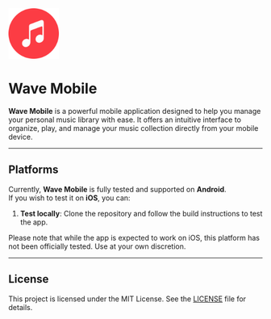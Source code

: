 <img src="assets/icon.png" width="100" height="100" />

# Wave Mobile

**Wave Mobile** is a powerful mobile application designed to help you manage your personal music
library with ease. It offers an intuitive interface to organize, play, and manage your music
collection directly from your mobile device.

---

## Platforms

Currently, **Wave Mobile** is fully tested and supported on **Android**.  
If you wish to test it on **iOS**, you can:

1. **Test locally**: Clone the repository and follow the build instructions to test the app.

Please note that while the app is expected to work on iOS, this platform has not been officially
tested. Use at your own discretion.

---

## License

This project is licensed under the MIT License. See the [LICENSE](LICENSE) file for details.
